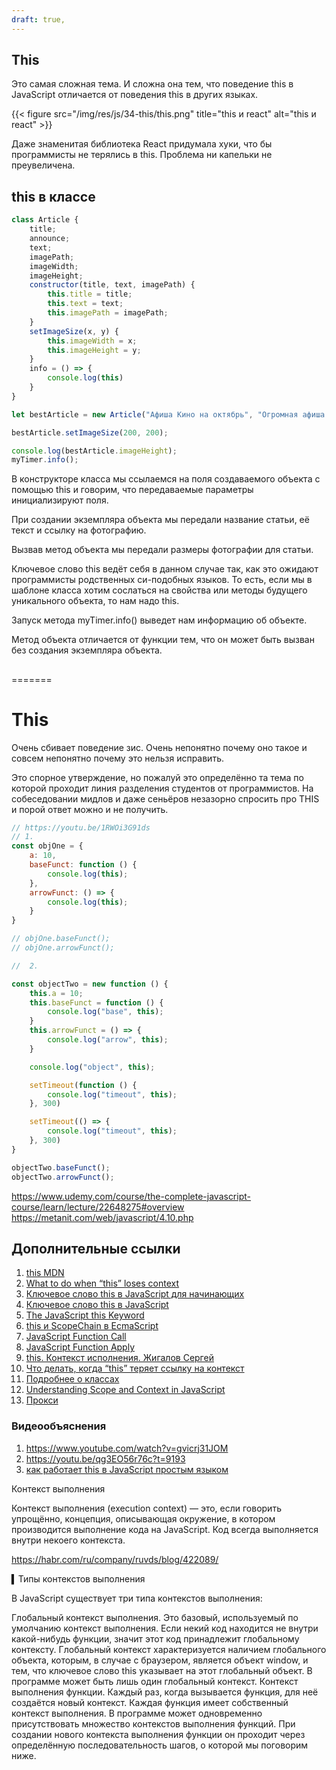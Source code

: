 ```yaml
---
draft: true,
---
```


## This

Это самая сложная тема. И сложна она тем, что поведение this в JavaScript отличается от поведения this в других языках.

{{< figure src="/img/res/js/34-this/this.png" title="this и react" alt="this и react" >}}

Даже знаменитая библиотека React придумала хуки, что бы программисты не терялись в this. Проблема ни капельки не преувеличена.

## this в классе

````JavaScript
class Article {
    title;
    announce;
    text;
    imagePath;
    imageWidth;
    imageHeight;
    constructor(title, text, imagePath) {
        this.title = title;
        this.text = text;
        this.imagePath = imagePath;
    }
    setImageSize(x, y) {
        this.imageWidth = x;
        this.imageHeight = y;
    }
    info = () => {
        console.log(this)
    }
}

let bestArticle = new Article("Афиша Кино на октябрь", "Огромная афиша на 20 фильмов", "/photos/city/345.jpg");

bestArticle.setImageSize(200, 200);

console.log(bestArticle.imageHeight);
myTimer.info();
````

В конструкторе класса мы ссылаемся на поля создаваемого объекта с помощью this и говорим, что передаваемые параметры инициализируют поля.

При создании экземпляра объекта мы передали название статьи, её текст и ссылку на фотографию.

Вызвав метод объекта мы передали размеры фотографии для статьи.

Ключевое слово this ведёт себя в данном случае так, как это ожидают программисты родственных си-подобных языков. То есть, если мы в шаблоне класса хотим сослаться на свойства или методы будущего уникального объекта, то нам надо this.

Запуск метода myTimer.info() выведет нам информацию об объекте.

Метод объекта отличается от функции тем, что он может быть вызван без создания экземпляра объекта.

## 
=======
# This

Очень сбивает поведение зис. Очень непонятно почему оно такое и совсем непонятно почему это нельзя исправить. 

Это спорное утверждение, но пожалуй это определённо та тема по которой проходит линия разделения студентов от программистов. На собеседовании мидлов и даже сеньёров незазорно спросить про THIS и порой ответ можно и не получить. 


````js
// https://youtu.be/1RWOi3G91ds
// 1. 
const objOne = {
    a: 10,
    baseFunct: function () {
        console.log(this);
    },
    arrowFunct: () => {
        console.log(this);
    }
}

// objOne.baseFunct();
// objOne.arrowFunct();

//  2. 

const objectTwo = new function () {
    this.a = 10;
    this.baseFunct = function () {
        console.log("base", this);
    }
    this.arrowFunct = () => {
        console.log("arrow", this);
    }

    console.log("object", this);

    setTimeout(function () {
        console.log("timeout", this);
    }, 300)

    setTimeout(() => {
        console.log("timeout", this);
    }, 300)
}

objectTwo.baseFunct();
objectTwo.arrowFunct();

````



https://www.udemy.com/course/the-complete-javascript-course/learn/lecture/22648275#overview
https://metanit.com/web/javascript/4.10.php

## Дополнительные ссылки

1. [this MDN](https://developer.mozilla.org/ru/docs/Web/JavaScript/Reference/Operators/this)
2. [What to do when “this” loses context](https://www.freecodecamp.org/news/what-to-do-when-this-loses-context-f09664af076f/)
3. [Ключевое слово this в JavaScript для начинающих](https://habr.com/ru/company/ruvds/blog/419371/)
4. [Ключевое слово this в JavaScript](https://habr.com/ru/post/464163/)
5. [The JavaScript this Keyword](https://www.w3schools.com/js/js_this.asp)
6. [this и ScopeChain в EcmaScript](https://habr.com/ru/post/468943/)
7. [JavaScript Function Call](https://www.w3schools.com/js/js_function_call.asp)
8. [JavaScript Function Apply](https://www.w3schools.com/js/js_function_apply.asp)
9. [this. Контекст исполнения. Жигалов Сергей](https://urfu-2016.github.io/javascript-slides/05-this/)
10. [Что делать, когда “this” теряет ссылку на контекст](https://habr.com/ru/post/421959/)
11. [Подробнее о классах](https://developer.mozilla.org/ru/docs/Web/JavaScript/Reference/Classes)
12. [Understanding Scope and Context in JavaScript](http://ryanmorr.com/understanding-scope-and-context-in-javascript/)
13. [Прокси](https://developer.mozilla.org/ru/docs/Web/JavaScript/Reference/Global_Objects/Proxy)

### Видеообъяснения

1. https://www.youtube.com/watch?v=gvicrj31JOM
2. https://youtu.be/qg3EO56r76c?t=9193
3. [как работает this в JavaScript простым языком](https://www.youtube.com/watch?v=1RWOi3G91ds)





Контекст выполнения

Контекст выполнения (execution context) — это, если говорить упрощённо, концепция, описывающая окружение, в котором производится выполнение кода на JavaScript. Код всегда выполняется внутри некоего контекста.

https://habr.com/ru/company/ruvds/blog/422089/

▍Типы контекстов выполнения

В JavaScript существует три типа контекстов выполнения:

Глобальный контекст выполнения. Это базовый, используемый по умолчанию контекст выполнения. Если некий код находится не внутри какой-нибудь функции, значит этот код принадлежит глобальному контексту. Глобальный контекст характеризуется наличием глобального объекта, которым, в случае с браузером, является объект window, и тем, что ключевое слово this указывает на этот глобальный объект. В программе может быть лишь один глобальный контекст.
Контекст выполнения функции. Каждый раз, когда вызывается функция, для неё создаётся новый контекст. Каждая функция имеет собственный контекст выполнения. В программе может одновременно присутствовать множество контекстов выполнения функций. При создании нового контекста выполнения функции он проходит через определённую последовательность шагов, о которой мы поговорим ниже.



